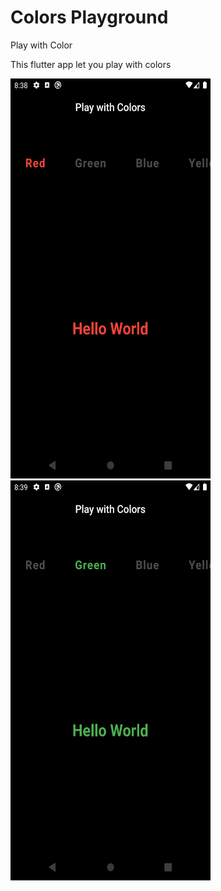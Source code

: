 # Colors Playground

Play with Color

This flutter app let you play with colors

<img src="preview/screenshot1.png" width=320 height=640>
<img src="preview/screenshot2.png" width=320 height=640>
